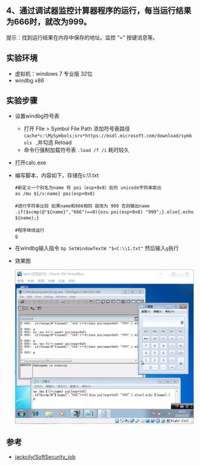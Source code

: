 ## 4、通过调试器监控计算器程序的运行，每当运行结果为666时，就改为999。

提示：找到运行结果在内存中保存的地址。监控 “=” 按键消息等。

## 实验环境

- 虚拟机：windows 7 专业版 32位
- windbg x86

## 实验步骤

- 设置windbg符号表

  - 打开 FIle > Symbol File Path 添加符号表路径`cache*c:\MySymbols;srv*https://msdl.microsoft.com/download/symbols ` ,并勾选 Reload
  - 命令行强制加载符号表 `.load /f /i`  耗时较久 


- 打开calc.exe

- 编写脚本，内容如下，存储在c:\1.txt 

  ```
  #新定义一个别名为name 将 poi（esp+0x8）处的 unicode字符串取出
  as /mu ${/v:name} poi(esp+0x8)  
  
  #进行字符串比较 如果name和666相同 就改为 999 否则输出name
  .if($scmp(@"${name}","666")==0){ezu poi(esp+0x8) "999";}.else{.echo ${name};}
  
  #程序继续运行
  g
  ```
- 在windbg输入指令 `bp SetWindowTextW "$<C:\\1.txt"` 然后输入`g`执行
- 效果图

  ![](img/lab4-finalResult.gif)

## 参考

- [jackcily/SoftSecurity_job](https://github.com/jackcily/SoftSecurity_job/blob/master/job4.md)